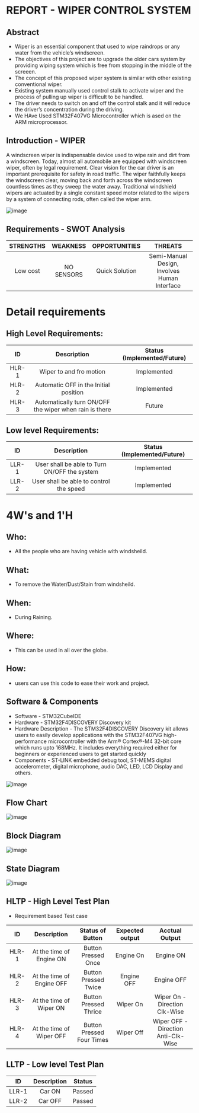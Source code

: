 # REPORT - WIPER CONTROL SYSTEM

## Abstract

* Wiper is an essential component that used to wipe raindrops or any water from the vehicle’s windscreen.
* The objectives of this project are to upgrade the older cars system by providing wiping system which is free from stopping in the middle of the screeen.
* The concept of this proposed wiper system is similar with other existing conventional wiper.
* Existing system manually used control stalk to activate wiper and the process of pulling up wiper is difficult to be handled. 
* The driver needs to switch on and off the control stalk and it will reduce the driver’s concentration during the driving.
* We HAve Used STM32F407VG Microcontroller which is ased on the ARM microprocessor. 

## Introduction - WIPER
A windscreen wiper is indispensable device used to wipe rain and dirt from a windscreen. 
Today, almost all automobile are equipped with windscreen wiper, often by legal requirement. 
Clear vision for the car driver is an important prerequisite for safety in road traffic. 
The wiper faithfully keeps the windscreen clear, moving back and forth across the windscreen countless times as they sweep the water away. 
Traditional windshield wipers are actuated by a single constant speed motor related to the wipers by a system of connecting rods, often called the wiper arm.

![image](https://github.com/tejas-rv/M3_WiperControlSystem/blob/main/1_Requirements/Wiper.png)

## Requirements - SWOT Analysis
| STRENGTHS | WEAKNESS | OPPORTUNITIES | THREATS 
|:---:|:---:|:---:|:---:|
| Low cost | NO SENSORS | Quick Solution | Semi-Manual Design, Involves Human Interface |


# Detail requirements
## High Level Requirements:

| ID | Description | Status (Implemented/Future)
|:---:|:---:|:---:|
|HLR-1| Wiper to and fro motion |Implemented|
|HLR-2| Automatic OFF in the Initial position |Implemented|
|HLR-3| Automatically turn ON/OFF the wiper when rain is there |Future|

##  Low level Requirements:

| ID | Description | Status (Implemented/Future)
|:---:|:---:|:---:|
|LLR-1| User shall be able to Turn ON/OFF the system |Implemented|
|LLR-2| User shall be able to control the speed |Implemented|

# 4W&#39;s and 1&#39;H

## Who:

* All the people who are having vehicle with windsheild.

## What:

* To remove the Water/Dust/Stain from windsheild.

## When:

* During Raining.

## Where:

* This can be used in all over the globe.

## How:

* users can use this code to ease their work and project.

## Software & Components
* Software - STM32CubeIDE
* Hardware - STM32F4DISCOVERY Discovery kit
* Hardware Description - The STM32F4DISCOVERY Discovery kit allows users to easily develop applications with the STM32F407VG high-performance microcontroller with the Arm® Cortex®-M4 32-bit core which runs upto 168MHz. It includes everything required either for beginners or experienced users to get started quickly
* Components - ST-LINK embedded debug tool, ST-MEMS digital accelerometer, digital microphone, audio DAC, LED, LCD Display and others.

![image](https://www.st.com/bin/ecommerce/api/image.PF252419.en.feature-description-include-personalized-no-cpn-medium.jpg)

## Flow Chart

![image](https://github.com/tejas-rv/M3_WiperControlSystem/blob/main/2_Design/FlowChart.png)

## Block Diagram

![image](https://github.com/tejas-rv/M3_WiperControlSystem/blob/main/2_Design/BlockDiagram.png)

## State Diagram
![image](https://github.com/tejas-rv/M3_WiperControlSystem/blob/main/2_Design/StateDiagram.png)


## HLTP - High Level Test Plan
* Requirement based Test case

| ID | Description | Status of Button | Expected output | Acctual Output
|:---:|:---:|:---:|:---:|:---:|
|HLR-1| At the time of Engine ON |Button Pressed Once| Engine On | Engine ON
|HLR-2| At the time of Engine OFF |Button Pressed Twice| Engine OFF | Engine OFF
|HLR-3| At the time of Wiper ON |Button Pressed Thrice | Wiper On | Wiper On - Direction Clk-Wise
|HLR-4| At the time of Wiper OFF |Button Pressed Four Times | Wiper Off | Wiper OFF - Direction Anti-Clk-Wise

##  LLTP - Low level Test Plan

| ID | Description | Status 
|:---:|:---:|:---:|
|LLR-1| Car ON |Passed|
|LLR-2| Car OFF |Passed|
